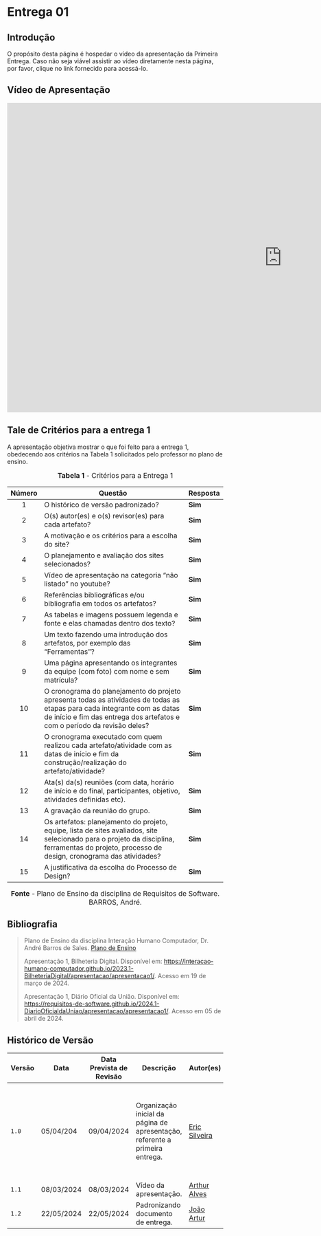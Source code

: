 # Entrega 01

## <a>Introdução</a>

O propósito desta página é hospedar o vídeo da apresentação da Primeira Entrega. Caso não seja viável assistir ao vídeo diretamente nesta página, por favor, clique no link fornecido para acessá-lo.

## <a>Vídeo de Apresentação</a>

<iframe width="1280" height="720" src="https://www.youtube.com/embed/nZCt_58S3Qw" title="entrega1 youtube" frameborder="0" allow="accelerometer; autoplay; clipboard-write; encrypted-media; gyroscope; picture-in-picture; web-share" referrerpolicy="strict-origin-when-cross-origin" allowfullscreen></iframe>

## <a>Tale de Critérios para a entrega 1</a>
A apresentação objetiva mostrar o que foi feito para a entrega 1, obedecendo aos critérios na Tabela 1 solicitados pelo professor no plano de ensino.

<font size="3"><p style="text-align: center"><b>Tabela 1</b> - Critérios para a Entrega 1</p></font>

| Número | Questão | Resposta |
|:---:|---|---|
|1|O histórico de versão padronizado?	|**Sim**|
|2|O(s) autor(es) e o(s) revisor(es) para cada artefato?	|**Sim**|
|3|A motivação e os critérios para a escolha do site?	|**Sim**|
|4|O planejamento e avaliação dos sites selecionados?	|**Sim**|
|5|Vídeo de apresentação na categoria “não listado” no youtube?	|**Sim**|
|6|Referências bibliográficas e/ou bibliografia em todos os artefatos?	|**Sim**|
|7|As tabelas e imagens possuem legenda e fonte e elas chamadas dentro dos texto?	|**Sim**|
|8|Um texto fazendo uma introdução dos artefatos, por exemplo das “Ferramentas”?	|**Sim**|
|9|Uma página apresentando os integrantes da equipe (com foto) com nome e sem matrícula?	|**Sim**|
|10|O cronograma do planejamento do projeto apresenta todas as atividades de todas as etapas para cada integrante com as datas de início e fim das entrega dos artefatos e com o período da revisão deles?	|**Sim**|
|11|O cronograma executado com quem realizou cada artefato/atividade com as datas de início e fim da construção/realização do artefato/atividade?	|**Sim**|
|12|Ata(s) da(s) reuniões (com data, horário de início e do final, participantes, objetivo, atividades definidas etc).	|**Sim**|
|13|A gravação da reunião do grupo.	|**Sim**|
|14|Os artefatos: planejamento do projeto, equipe, lista de sites avaliados, site selecionado para o projeto da disciplina, ferramentas do projeto, processo de design, cronograma das atividades?	|**Sim**|
|15|A justificativa da escolha do Processo de Design?	|**Sim**|

<font size="3"><p style="text-align: center"><b>Fonte</b> - Plano de Ensino da disciplina de Requisitos de Software. BARROS, André.</p></font>

## <a>Bibliografia</a>
> Plano de Ensino da disciplina Interação Humano Computador, Dr. André Barros de Sales. [Plano de Ensino](https://aprender3.unb.br/pluginfile.php/2843624/mod_resource/content/48/Plano_de_Ensino%20FIHC%20012024%20Turma%201.pdf)
> 
> Apresentação 1, Bilheteria Digital. Disponível em: <https://interacao-humano-computador.github.io/2023.1-BilheteriaDigital/apresentacao/apresentacao1/>. Acesso em 19 de março de 2024.
>
> Apresentação 1, Diário Oficial da União. Disponível em: <https://requisitos-de-software.github.io/2024.1-DiarioOficialdaUniao/apresentacao/apresentacao1/>.  Acesso em 05 de abril de 2024.


## <a>Histórico de Versão</a>

| Versão | Data    | Data Prevista de Revisão  | Descrição      | Autor(es)   | Revisor(es)     |
| ------- | ------ | ------- | -------- | -------- | -------- |
| `1.0` | 05/04/204 | 09/04/2024| Organização inicial da página de apresentação, referente a primeira entrega. | [Eric Silveira](https://github.com/ericbky) |[Arthur Alves Melo](https://github.com/Arthrok), [Diego Sousa](https://github.com/DiegoSousaLeite), [Douglas Marinho](https://github.com/M4RINH0), [Eric Silveira](https://github.com/ericbky), [João Artur](https://github.com/joao-artl) e [Luiz Gustavo](https://github.com/LuizGust4vo)|
| `1.1` | 08/03/2024 | 08/03/2024 | Vídeo da apresentação. | [Arthur Alves](https://github.com/arthrok) | [Luiz Gustavo](https://github.com/LuizGust4vo) |
| `1.2` | 22/05/2024 | 22/05/2024 | Padronizando documento de entrega. | [João Artur](https://github.com/joao-artl) | [Luiz Gustavo](https://github.com/LuizGust4vo) |

